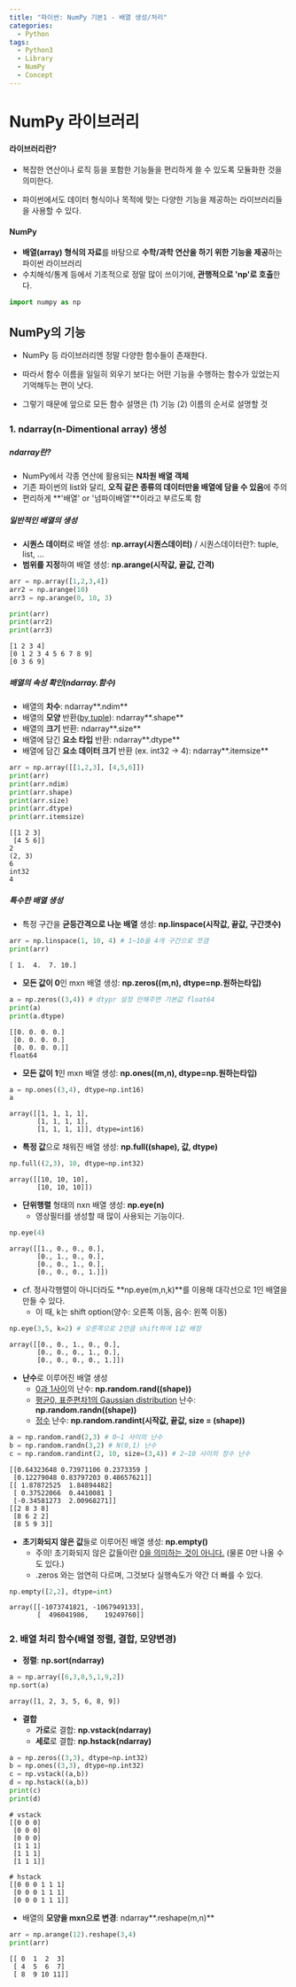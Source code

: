 ```yaml
---
title: "파이썬: NumPy 기본1 - 배열 생성/처리"
categories:	
  - Python
tags:
  - Python3
  - Library
  - NumPy
  - Concept
---
```


# NumPy 라이브러리

#### 라이브러리란?

- 복잡한 연산이나 로직 등을 포함한 기능들을 편리하게 쓸 수 있도록 모듈화한 것을 의미한다. 

- 파이썬에서도 데이터 형식이나 목적에 맞는 다양한 기능을 제공하는 라이브러리들을 사용할 수 있다.



#### NumPy

- **배열(array) 형식의 자료**를 바탕으로 **수학/과학 연산을 하기 위한 기능을 제공**하는 파이썬 라이브러리
- 수치해석/통계 등에서 기초적으로 정말 많이 쓰이기에, **관행적으로 'np'로 호출**한다.

```python
import numpy as np
```



## NumPy의 기능

- NumPy 등 라이브러리엔 정말 다양한 함수들이 존재한다.

- 따라서 함수 이름을 일일히 외우기 보다는 어떤 기능을 수행하는 함수가 있었는지 기억해두는 편이 낫다.

- 그렇기 때문에 앞으로 모든 함수 설명은 (1) 기능 (2) 이름의 순서로 설명할 것



### 1. ndarray(n-Dimentional array) 생성

##### ndarray란?

- NumPy에서 각종 연산에 활용되는 **N차원 배열 객체**
- 기존 파이썬의 list와 달리, **오직 같은 종류의 데이터만을 배열에 담을 수 있음**에 주의
- 편리하게 **'배열' or '넘파이배열'**이라고 부르도록 함



##### 일반적인 배열의 생성

- **시퀀스 데이터**로 배열 생성: **np.array(시퀀스데이터)** / 시퀀스데이터란?: tuple, list, ...
- **범위를 지정**하여 배열 생성: **np.arange(시작값, 끝값, 간격)**

```python
arr = np.array([1,2,3,4])
arr2 = np.arange(10)
arr3 = np.arange(0, 10, 3)

print(arr)
print(arr2)
print(arr3)
```

```
[1 2 3 4]
[0 1 2 3 4 5 6 7 8 9]
[0 3 6 9]
```



##### 배열의 속성 확인(ndarray.함수)

- 배열의 **차수**: ndarray**.ndim**
- 배열의 **모양** 반환(<u>by tuple</u>): ndarray**.shape**
- 배열의 **크기** 반환: ndarray**.size**
- 배열에 담긴 **요소 타입** 반환: ndarray**.dtype**
- 배열에 담긴 **요소 데이터 크기** 반환 (ex. int32 → 4): ndarray**.itemsize**

```python
arr = np.array([[1,2,3], [4,5,6]])
print(arr)
print(arr.ndim)
print(arr.shape)
print(arr.size)
print(arr.dtype)
print(arr.itemsize)
```

```
[[1 2 3]
 [4 5 6]]
2
(2, 3)
6
int32
4
```



##### 특수한 배열 생성

- 특정 구간을 **균등간격으로 나눈 배열** 생성: **np.linspace(시작값, 끝값, 구간갯수)**

```python
arr = np.linspace(1, 10, 4) # 1~10을 4개 구간으로 쪼갬
print(arr)
```

```
[ 1.  4.  7. 10.]
```



- **모든 값이 0**인 mxn 배열 생성: **np.zeros((m,n), dtype=np.원하는타입)**

```python
a = np.zeros((3,4)) # dtypr 설정 안해주면 기본값 float64
print(a)
print(a.dtype)
```

```
[[0. 0. 0. 0.]
 [0. 0. 0. 0.]
 [0. 0. 0. 0.]]
float64
```



- **모든 값이 1**인 mxn 배열 생성: **np.ones((m,n), dtype=np.원하는타입)**

```python
a = np.ones((3,4), dtype=np.int16)
a
```

```
array([[1, 1, 1, 1],
       [1, 1, 1, 1],
       [1, 1, 1, 1]], dtype=int16)
```



- **특정 값**으로 채워진 배열 생성: **np.full((shape), 값, dtype)**

```python
np.full((2,3), 10, dtype=np.int32)
```

```
array([[10, 10, 10],
       [10, 10, 10]])
```



- **단위행렬** 형태의 nxn 배열 생성: **np.eye(n)**
  - 영상필터를 생성할 때 많이 사용되는 기능이다.

```python
np.eye(4)
```

```
array([[1., 0., 0., 0.],
       [0., 1., 0., 0.],
       [0., 0., 1., 0.],
       [0., 0., 0., 1.]])
```

- cf. 정사각행렬이 아니더라도 **np.eye(m,n,k)**를 이용해 대각선으로 1인 배열을 만들 수 있다.
  - 이 때, k는 shift option(양수: 오른쪽 이동, 음수: 왼쪽 이동)

```python
np.eye(3,5, k=2) # 오른쪽으로 2만큼 shift하여 1값 배정
```

```
array([[0., 0., 1., 0., 0.],
       [0., 0., 0., 1., 0.],
       [0., 0., 0., 0., 1.]])
```



- **난수**로 이루어진 배열 생성
  - <u>0과 1사이</u>의 난수: **np.random.rand((shape))**
  - <u>평균0, 표준편차1의 Gaussian distribution</u> 난수: **np.random.randn((shape))**
  - <u>정수</u> 난수: **np.random.randint(시작값, 끝값, size = (shape))**

```python
a = np.random.rand(2,3)	# 0~1 사이의 난수
b = np.random.randn(3,2) # N(0,1) 난수
c = np.random.randint(2, 10, size=(3,4)) # 2~10 사이의 정수 난수
```

```
[[0.64323648 0.73971106 0.2373359 ]
 [0.12279048 0.83797203 0.48657621]]
[[ 1.87872525  1.84894482]
 [ 0.37522066  0.4410081 ]
 [-0.34581273  2.00968271]]
[[2 8 3 8]
 [8 6 2 2]
 [8 5 9 3]]
```



- **초기화되지 않은 값**들로 이루어진 배열 생성: **np.empty()**
  - 주의! 초기화되지 않은 값들이란 <u>0을 의미하는 것이 아니다.</u> (물론 0만 나올 수도 있다.)
  - .zeros 와는 엄연히 다르며, 그것보다 실행속도가 약간 더 빠를 수 있다.

```python
np.empty([2,2], dtype=int)
```

```
array([[-1073741821, -1067949133],
       [  496041986,    19249760]]
```



### 2. 배열 처리 함수(배열 정렬, 결합, 모양변경)

- **정렬**: **np.sort(ndarray)**

```python
a = np.array([6,3,8,5,1,9,2])
np.sort(a)
```

```
array([1, 2, 3, 5, 6, 8, 9])
```



- **결합**
  - **가로**로 결합: **np.vstack(ndarray)**
  - **세로**로 결합: **np.hstack(ndarray)**

```python
a = np.zeros((3,3), dtype=np.int32)
b = np.ones((3,3), dtype=np.int32)
c = np.vstack((a,b))
d = np.hstack((a,b))
print(c)
print(d)
```

```
# vstack
[[0 0 0]
 [0 0 0]
 [0 0 0]
 [1 1 1]
 [1 1 1]
 [1 1 1]]

# hstack
[[0 0 0 1 1 1]
 [0 0 0 1 1 1]
 [0 0 0 1 1 1]]
```



- 배열의 **모양을 mxn으로 변경**: ndarray**.reshape(m,n)**

```python
arr = np.arange(12).reshape(3,4) 
print(arr)
```

```
[[ 0  1  2  3]
 [ 4  5  6  7]
 [ 8  9 10 11]]
```

